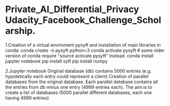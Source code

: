 # Private_AI_Differential_Privacy Udacity_Facebook_Challenge_Scholarship.

1.Creation of a virtual enviroment pysyft and installation of main libraries in conda:
conda create -n pysyft python=3
conda activate pysyft # some older version of conda require "source activate pysyft" instead.
conda install jupyter notebook
pip install syft
pip install numpy

2.Jupyter notebook 
Original database (db) contains 5000 entries (e.g. hypotetically each entry could represent a client)
Creation of parallel databases from the original database.
Each parallel database contains all the entries from db minus one entry (4999 entries each).
The aim is to create a list of databases (5000 parallel different databases, each one having 4999 entries)
